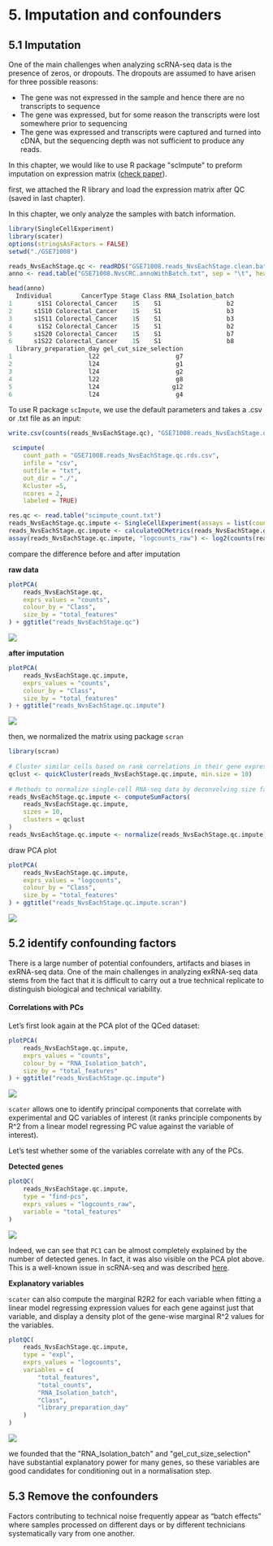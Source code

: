 # 5. Imputation and confounders

## 5.1 Imputation

One of the main challenges when analyzing scRNA-seq data is the presence of zeros, or dropouts. The dropouts are assumed to have arisen for three possible reasons:

* The gene was not expressed in the sample and hence there are no transcripts to sequence
* The gene was expressed, but for some reason the transcripts were lost somewhere prior to sequencing
* The gene was expressed and transcripts were captured and turned into cDNA, but the sequencing depth was not sufficient to produce any reads.

In this chapter, we would like to use R package "scImpute" to preform imputation on expression matrix ([check paper](https://www.nature.com/articles/s41467-018-03405-7)).

first, we attached the R library and load the expression matrix after QC \(saved in last chapter\).

In this chapter, we only analyze the samples with batch information.

```r
library(SingleCellExperiment)
library(scater)
options(stringsAsFactors = FALSE)
setwd("./GSE71008")

reads_NvsEachStage.qc <- readRDS("GSE71008.reads_NvsEachStage.clean.batch.rds")
anno <- read.table("GSE71008.NvsCRC.annoWithBatch.txt", sep = "\t", header=T)
```

```r
head(anno)
  Individual        CancerType Stage Class RNA_Isolation_batch
1       s1S1 Colorectal_Cancer    1S    S1                  b2
2      s1S10 Colorectal_Cancer    1S    S1                  b3
3      s1S11 Colorectal_Cancer    1S    S1                  b3
4       s1S2 Colorectal_Cancer    1S    S1                  b2
5      s1S20 Colorectal_Cancer    1S    S1                  b7
6      s1S22 Colorectal_Cancer    1S    S1                  b8
  library_preparation_day gel_cut_size_selection
1                     l22                     g7
2                     l24                     g1
3                     l24                     g2
4                     l22                     g8
5                     l24                    g12
6                     l24                     g4
```

To use R package `scImpute`, we use the default parameters and takes a .csv or .txt file as an input:

```r
write.csv(counts(reads_NvsEachStage.qc), "GSE71008.reads_NvsEachStage.qc.rds.csv")
```

```r
 scimpute(
    count_path = "GSE71008.reads_NvsEachStage.qc.rds.csv", 
    infile = "csv", 
    outfile = "txt", 
    out_dir = "./", 
    Kcluster =5, 
    ncores = 2,  
    labeled = TRUE)

res.qc <- read.table("scimpute_count.txt")
reads_NvsEachStage.qc.impute <- SingleCellExperiment(assays = list(counts = as.matrix(res.qc)), colData = colData(reads_NvsEachStage.qc))
reads_NvsEachStage.qc.impute <- calculateQCMetrics(reads_NvsEachStage.qc.impute)
assay(reads_NvsEachStage.qc.impute, "logcounts_raw") <- log2(counts(reads_NvsEachStage.qc.impute) + 1) 
```

compare the difference before and after imputation

**raw data**
```r
plotPCA(
    reads_NvsEachStage.qc,
    exprs_values = "counts",
    colour_by = "Class",
    size_by = "total_features"
) + ggtitle("reads_NvsEachStage.qc")
```

![](assets/pca-raw-batch.png)

**after imputation**
```r
plotPCA(
    reads_NvsEachStage.qc.impute,
    exprs_values = "counts",
    colour_by = "Class",
    size_by = "total_features"
) + ggtitle("reads_NvsEachStage.qc.impute")
```

![](assets/pca-raw-batch-impute.png)

then, we normalized the matrix using package `scran`

```r
library(scran)
​
# Cluster similar cells based on rank correlations in their gene expression profiles
qclust <- quickCluster(reads_NvsEachStage.qc.impute, min.size = 10)
​
# Methods to normalize single-cell RNA-seq data by deconvolving size factors from cell pools.
reads_NvsEachStage.qc.impute <- computeSumFactors(
    reads_NvsEachStage.qc.impute, 
    sizes = 10, 
    clusters = qclust
)
reads_NvsEachStage.qc.impute <- normalize(reads_NvsEachStage.qc.impute)
```

draw PCA plot

```r
plotPCA(
    reads_NvsEachStage.qc.impute,
    exprs_values = "logcounts",
    colour_by = "Class",
    size_by = "total_features"
) + ggtitle("reads_NvsEachStage.qc.impute.scran")
```

![](assets/PCA-raw-batch-impute-scran.png)

## 5.2 identify confounding factors

There is a large number of potential confounders, artifacts and biases in exRNA-seq data. One of the main challenges in analyzing exRNA-seq data stems from the fact that it is difficult to carry out a true technical replicate to distinguish biological and technical variability.

#### Correlations with PCs

Let’s first look again at the PCA plot of the QCed dataset:

```r
plotPCA(
    reads_NvsEachStage.qc.impute,
    exprs_values = "counts",
    colour_by = "RNA_Isolation_batch",
    size_by = "total_features"
) + ggtitle("reads_NvsEachStage.qc.impute")
```

![](assets/PCA-raw-batch-batch.png)

`scater` allows one to identify principal components that correlate with experimental and QC variables of interest \(it ranks principle components by R^2 from a linear model regressing PC value against the variable of interest\).

Let’s test whether some of the variables correlate with any of the PCs.

**Detected genes**

```r
plotQC(
    reads_NvsEachStage.qc.impute,
    type = "find-pcs",
    exprs_values = "logcounts_raw",
    variable = "total_features"
)
```

![](assets/PCA-raw-batch-impute-scran-plotQC.png)

Indeed, we can see that `PC1` can be almost completely explained by the number of detected genes. In fact, it was also visible on the PCA plot above. This is a well-known issue in scRNA-seq and was described [here](http://biorxiv.org/content/early/2015/12/27/025528).


**Explanatory variables**

`scater` can also compute the marginal R2R2 for each variable when fitting a linear model regressing expression values for each gene against just that variable, and display a density plot of the gene-wise marginal R^2 values for the variables.

```r
plotQC(
    reads_NvsEachStage.qc.impute,
    type = "expl",
    exprs_values = "logcounts",
    variables = c(
        "total_features",
        "total_counts",
        "RNA_Isolation_batch",
        "Class",
        "library_preparation_day"
    )
)
```

![](assets/plotQC-batch-impute.png)

we founded that the "RNA_Isolation_batch" and "gel_cut_size_selection" have substantial explanatory power for many genes, so these variables are good candidates for conditioning out in a normalisation step.

## 5.3 Remove the confounders

Factors contributing to technical noise frequently appear as “batch effects” where samples processed on different days or by different technicians systematically vary from one another.



